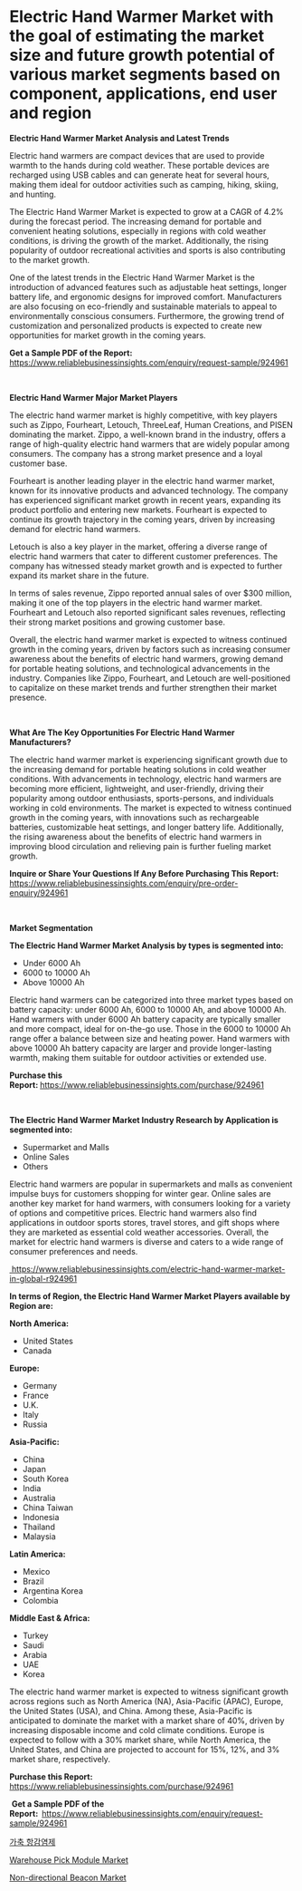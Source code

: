 <p><h1>Electric Hand Warmer Market with the goal of estimating the market size and future growth potential of various market segments based on component, applications, end user and region</h1></p><p><strong>Electric Hand Warmer Market Analysis and Latest Trends</strong></p>
<p><p>Electric hand warmers are compact devices that are used to provide warmth to the hands during cold weather. These portable devices are recharged using USB cables and can generate heat for several hours, making them ideal for outdoor activities such as camping, hiking, skiing, and hunting. </p><p>The Electric Hand Warmer Market is expected to grow at a CAGR of 4.2% during the forecast period. The increasing demand for portable and convenient heating solutions, especially in regions with cold weather conditions, is driving the growth of the market. Additionally, the rising popularity of outdoor recreational activities and sports is also contributing to the market growth.</p><p>One of the latest trends in the Electric Hand Warmer Market is the introduction of advanced features such as adjustable heat settings, longer battery life, and ergonomic designs for improved comfort. Manufacturers are also focusing on eco-friendly and sustainable materials to appeal to environmentally conscious consumers. Furthermore, the growing trend of customization and personalized products is expected to create new opportunities for market growth in the coming years.</p></p>
<p><strong>Get a Sample PDF of the Report:&nbsp;</strong> <a href="https://www.reliablebusinessinsights.com/enquiry/request-sample/924961">https://www.reliablebusinessinsights.com/enquiry/request-sample/924961</a></p>
<p>&nbsp;</p>
<p><strong>Electric Hand Warmer Major Market Players</strong></p>
<p><p>The electric hand warmer market is highly competitive, with key players such as Zippo, Fourheart, Letouch, ThreeLeaf, Human Creations, and PISEN dominating the market. Zippo, a well-known brand in the industry, offers a range of high-quality electric hand warmers that are widely popular among consumers. The company has a strong market presence and a loyal customer base.</p><p>Fourheart is another leading player in the electric hand warmer market, known for its innovative products and advanced technology. The company has experienced significant market growth in recent years, expanding its product portfolio and entering new markets. Fourheart is expected to continue its growth trajectory in the coming years, driven by increasing demand for electric hand warmers.</p><p>Letouch is also a key player in the market, offering a diverse range of electric hand warmers that cater to different customer preferences. The company has witnessed steady market growth and is expected to further expand its market share in the future.</p><p>In terms of sales revenue, Zippo reported annual sales of over $300 million, making it one of the top players in the electric hand warmer market. Fourheart and Letouch also reported significant sales revenues, reflecting their strong market positions and growing customer base.</p><p>Overall, the electric hand warmer market is expected to witness continued growth in the coming years, driven by factors such as increasing consumer awareness about the benefits of electric hand warmers, growing demand for portable heating solutions, and technological advancements in the industry. Companies like Zippo, Fourheart, and Letouch are well-positioned to capitalize on these market trends and further strengthen their market presence.</p></p>
<p>&nbsp;</p>
<p><strong>What Are The Key Opportunities For Electric Hand Warmer Manufacturers?</strong></p>
<p><p>The electric hand warmer market is experiencing significant growth due to the increasing demand for portable heating solutions in cold weather conditions. With advancements in technology, electric hand warmers are becoming more efficient, lightweight, and user-friendly, driving their popularity among outdoor enthusiasts, sports-persons, and individuals working in cold environments. The market is expected to witness continued growth in the coming years, with innovations such as rechargeable batteries, customizable heat settings, and longer battery life. Additionally, the rising awareness about the benefits of electric hand warmers in improving blood circulation and relieving pain is further fueling market growth.</p></p>
<p><strong>Inquire or Share Your Questions If Any Before Purchasing This Report:</strong> <a href="https://www.reliablebusinessinsights.com/enquiry/pre-order-enquiry/924961">https://www.reliablebusinessinsights.com/enquiry/pre-order-enquiry/924961</a></p>
<p>&nbsp;</p>
<p><strong>Market Segmentation</strong></p>
<p><strong>The Electric Hand Warmer Market Analysis by types is segmented into:</strong></p>
<p><ul><li>Under 6000 Ah</li><li>6000 to 10000 Ah</li><li>Above 10000 Ah</li></ul></p>
<p><p>Electric hand warmers can be categorized into three market types based on battery capacity: under 6000 Ah, 6000 to 10000 Ah, and above 10000 Ah. Hand warmers with under 6000 Ah battery capacity are typically smaller and more compact, ideal for on-the-go use. Those in the 6000 to 10000 Ah range offer a balance between size and heating power. Hand warmers with above 10000 Ah battery capacity are larger and provide longer-lasting warmth, making them suitable for outdoor activities or extended use.</p></p>
<p><strong>Purchase this Report:&nbsp;</strong><a href="https://www.reliablebusinessinsights.com/purchase/924961">https://www.reliablebusinessinsights.com/purchase/924961</a></p>
<p>&nbsp;</p>
<p><strong>The Electric Hand Warmer Market Industry Research by Application is segmented into:</strong></p>
<p><ul><li>Supermarket and Malls</li><li>Online Sales</li><li>Others</li></ul></p>
<p><p>Electric hand warmers are popular in supermarkets and malls as convenient impulse buys for customers shopping for winter gear. Online sales are another key market for hand warmers, with consumers looking for a variety of options and competitive prices. Electric hand warmers also find applications in outdoor sports stores, travel stores, and gift shops where they are marketed as essential cold weather accessories. Overall, the market for electric hand warmers is diverse and caters to a wide range of consumer preferences and needs.</p></p>
<p><a href="https://www.reliablebusinessinsights.com/electric-hand-warmer-market-in-global-r924961">&nbsp;https://www.reliablebusinessinsights.com/electric-hand-warmer-market-in-global-r924961</a></p>
<p><strong>In terms of Region, the Electric Hand Warmer Market Players available by Region are:</strong></p>
<p>
    <p> <strong> North America: </strong>
        <ul>
            <li>United States</li>
            <li>Canada</li>
        </ul>
        </p> 
    <p> <strong> Europe: </strong>
        <ul>
            <li>Germany</li>
            <li>France</li>
            <li>U.K.</li>
            <li>Italy</li>
            <li>Russia</li>
        </ul>
        </p> 
    <p> <strong> Asia-Pacific: </strong>
        <ul>
            <li>China</li>
            <li>Japan</li>
            <li>South Korea</li>
            <li>India</li>
            <li>Australia</li>
            <li>China Taiwan</li>
            <li>Indonesia</li>
            <li>Thailand</li>
            <li>Malaysia</li>
        </ul>
        </p> 
    <p> <strong> Latin America: </strong>
        <ul>
            <li>Mexico</li>
            <li>Brazil</li>
            <li>Argentina Korea</li>
            <li>Colombia</li>
        </ul>
        </p> 
    <p> <strong> Middle East & Africa: </strong>
        <ul>
            <li>Turkey</li>
            <li>Saudi</li>
            <li>Arabia</li>
            <li>UAE</li>
            <li>Korea</li>
        </ul>
    </p>
    </p>
<p><p>The electric hand warmer market is expected to witness significant growth across regions such as North America (NA), Asia-Pacific (APAC), Europe, the United States (USA), and China. Among these, Asia-Pacific is anticipated to dominate the market with a market share of 40%, driven by increasing disposable income and cold climate conditions. Europe is expected to follow with a 30% market share, while North America, the United States, and China are projected to account for 15%, 12%, and 3% market share, respectively.</p></p>
<p><strong>Purchase this Report: </strong><a href="https://www.reliablebusinessinsights.com/purchase/924961">https://www.reliablebusinessinsights.com/purchase/924961</a></p>
<p>&nbsp;<strong>Get a Sample PDF of the Report:&nbsp;&nbsp;</strong><a href="https://www.reliablebusinessinsights.com/enquiry/request-sample/924961">https://www.reliablebusinessinsights.com/enquiry/request-sample/924961</a></p>
<p><strong></strong></p>
<p><p><a href="https://github.com/mpodehpw07370073/Market-Research-Report-List-2/blob/main/2825376148209.md">가축 항감염제</a></p><p><a href="https://view.publitas.com/reportprime-1/warehouse-pick-module-industry-analysis-report-its-market-size-share-trends-by-application-region-competitive-strategies-2024-2031/">Warehouse Pick Module Market</a></p><p><a href="https://view.publitas.com/reportprime-1/non-directional-beacon-market-size-share-analysis-growth-trends-forecast-2024-2031/">Non-directional Beacon Market</a></p></p>